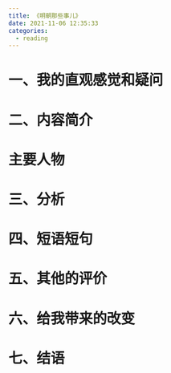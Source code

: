 ```yaml
---
title: 《明朝那些事儿》
date: 2021-11-06 12:35:33
categories:
  - reading
---
```


# 一、我的直观感觉和疑问

# 二、内容简介

# 主要人物

# 三、分析

# 四、短语短句

# 五、其他的评价

# 六、给我带来的改变

# 七、结语
